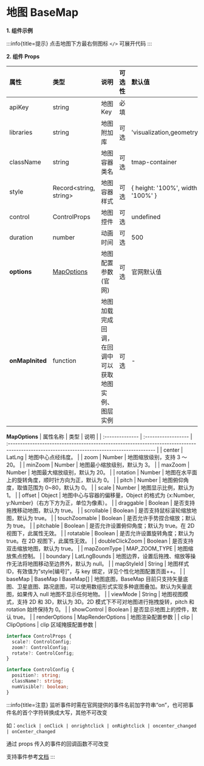 # 地图 BaseMap

**1. 组件示例**

<code src="./demo.tsx"></code>
:::info{title=提示}
点击地图下方最右侧图标 `</>` 可展开代码
:::

**2. 组件 Props**

| 属性            | 类型                                                                     | 说明                                                 | 可选性 | 默认值                            |
| :-------------- | :----------------------------------------------------------------------- | :--------------------------------------------------- | :----- | :-------------------------------- |
| apiKey          | string                                                                   | 地图 Key                                             | 必填   |                                   |
| libraries       | string                                                                   | 地图附加库                                           | 可选   | 'visualization,geometry,tools'    |
| className       | string                                                                   | 地图容器类名                                         | 可选   | tmap-container                    |
| style           | Record<string, string>                                                   | 地图容器样式                                         | 可选   | { height: '100%', width: '100%' } |
| control         | ControlProps                                                             | 地图控件                                             | 可选   | undefined                         |
| duration        | number                                                                   | 动画时间                                             | 可选   | 500                               |
| **options**     | [MapOptions](https://lbs.qq.com/webApi/javascriptGL/glDoc/docIndexMap#2) | 地图配置参数(官网)                                   | 可选   | 官网默认值                        |
| **onMapInited** | function                                                                 | 地图加载完成回调，在回调中可以获取地图实例、图层实例 | 可选   | -                                 |

**MapOptions**
| 属性名称 | 类型 | 说明 |
| :-------------- | :------------------ | :------------------------------------------------------------------------------------------------------------------------------------------ |
| center | LatLng | 地图中心点经纬度。 |
| zoom | Number | 地图缩放级别，支持 3 ～ 20。 |
| minZoom | Number | 地图最小缩放级别，默认为 3。 |
| maxZoom | Number | 地图最大缩放级别，默认为 20。 |
| rotation | Number | 地图在水平面上的旋转角度，顺时针方向为正，默认为 0。 |
| pitch | Number | 地图俯仰角度，取值范围为 0~80，默认为 0。 |
| scale | Number | 地图显示比例，默认为 1。 |
| offset | Object | 地图中心与容器的偏移量，Object 的格式为 {x:Number, y:Number}（右方下方为正，单位为像素）。 |
| draggable | Boolean | 是否支持拖拽移动地图，默认为 true。 |
| scrollable | Boolean | 是否支持鼠标滚轮缩放地图，默认为 true。 |
| touchZoomable | Boolean | 是否允许手势捏合缩放；默认为 true。 |
| pitchable | Boolean | 是否允许设置俯仰角度；默认为 true。在 2D 视图下，此属性无效。 |
| rotatable | Boolean | 是否允许设置旋转角度；默认为 true。在 2D 视图下，此属性无效。 |
| doubleClickZoom | Boolean | 是否支持双击缩放地图，默认为 true。 |
| mapZoomType | MAP_ZOOM_TYPE | 地图缩放焦点控制。 |
| boundary | LatLngBounds | 地图边界，设置后拖拽、缩放等操作无法将地图移动至边界外，默认为 null。 |
| mapStyleId | String | 地图样式 ID，有效值为”style[编号]”，与 key 绑定，详见个性化地图配置页面++。 |
| baseMap | BaseMap I BaseMap[] | 地图底图，BaseMap 目前只支持矢量底图、卫星底图、路况底图，可以使用数组形式实现多种底图叠加。默认为矢量底图，如果传入 null 地图不显示任何地物。 |
| viewMode | String | 地图视图模式，支持 2D 和 3D，默认为 3D。2D 模式下不可对地图进行拖拽旋转，pitch 和 rotation 始终保持为 0。 |
| showControl | Boolean | 是否显示地图上的控件，默认 true。 |
| renderOptions | MapRenderOptions | 地图渲染配置参数 |
| clip | ClipOptions | clip 区域掩膜配置参数 |

```ts
interface ControlProps {
  scale?: ControlConfig;
  zoom?: ControlConfig;
  rotate?: ControlConfig;
}

interface ControlConfig {
  position?: string;
  className?: string;
  numVisible?: boolean;
}
```

:::info{title=注意}
监听事件时需在官网提供的事件名前加字符串“on”，也可把事件名的首个字符转换成大写，其他不可改变

如：`onclick | onClick | onrightclick | onRightclick | oncenter_changed | onCenter_changed`

通过 props 传入的事件的回调函数不可改变

支持事件参考[文档](https://lbs.qq.com/webApi/javascriptGL/glDoc/docIndexMap)
:::
